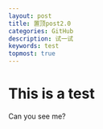 ```yaml
---
layout: post
title: 置顶post2.0
categories: GitHub
description: 试一试
keywords: test
topmost: true
---
```

# This is a test
Can you see me?